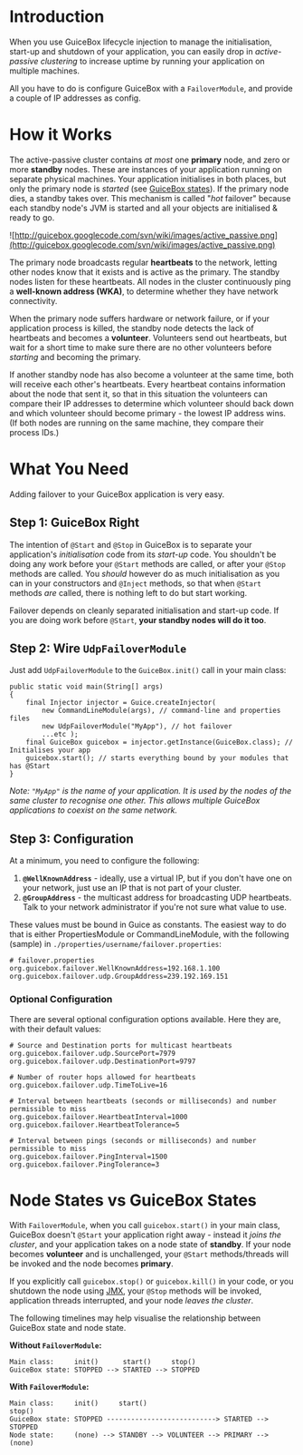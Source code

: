 # Introduction #

When you use GuiceBox lifecycle injection to manage the initialisation, start-up and shutdown of your application, you can easily drop in _active-passive clustering_ to increase uptime by running your application on multiple machines.

All you have to do is configure GuiceBox with a `FailoverModule`, and provide a couple of IP addresses as config.

# How it Works #

The active-passive cluster contains _at most_ one **primary** node, and zero or more **standby** nodes. These are instances of your application running on separate physical machines. Your application initialises in both places, but only the primary node is _started_ (see [GuiceBox states](GuiceBox.md)). If the primary node dies, a standby takes over. This mechanism is called "_hot_ failover" because each standby node's JVM is started and all your objects are initialised & ready to go.

![http://guicebox.googlecode.com/svn/wiki/images/active_passive.png](http://guicebox.googlecode.com/svn/wiki/images/active_passive.png)

The primary node broadcasts regular **heartbeats** to the network, letting other nodes know that it exists and is active as the primary. The standby nodes listen for these heartbeats. All nodes in the cluster continuously ping a **well-known address (WKA)**, to determine whether they have network connectivity.

When the primary node suffers hardware or network failure, or if your application process is killed, the standby node detects the lack of heartbeats and becomes a **volunteer**. Volunteers send out heartbeats, but wait for a short time to make sure there are no other volunteers before _starting_ and becoming the primary.

If another standby node has also become a volunteer at the same time, both will receive each other's heartbeats. Every heartbeat contains information about the node that sent it, so that in this situation the volunteers can compare their IP addresses to determine which volunteer should back down and which volunteer should become primary - the lowest IP address wins. (If both nodes are running on the same machine, they compare their process IDs.)

# What You Need #

Adding failover to your GuiceBox application is very easy.

## Step 1: GuiceBox Right ##

The intention of `@Start` and `@Stop` in GuiceBox is to separate your application's _initialisation_ code from its _start-up_ code. You shouldn't be doing any work before your `@Start` methods are called, or after your `@Stop` methods are called. You _should_ however do as much initialisation as you can in your constructors and `@Inject` methods, so that when `@Start` methods _are_ called, there is nothing left to do but start working.

Failover depends on cleanly separated initialisation and start-up code. If you are doing work before `@Start`, **your standby nodes will do it too**.

## Step 2: Wire `UdpFailoverModule` ##

Just add `UdpFailoverModule` to the `GuiceBox.init()` call in your main class:
```
public static void main(String[] args)
{
    final Injector injector = Guice.createInjector(
        new CommandLineModule(args), // command-line and properties files
        new UdpFailoverModule("MyApp"), // hot failover
        ...etc );
    final GuiceBox guicebox = injector.getInstance(GuiceBox.class); // Initialises your app
    guicebox.start(); // starts everything bound by your modules that has @Start
}
```
_Note: `"MyApp"` is the name of your application. It is used by the nodes of the same cluster to recognise one other.  This allows multiple GuiceBox applications to coexist on the same network._

## Step 3: Configuration ##

At a minimum, you need to configure the following:
  1. **`@WellKnownAddress`** - ideally, use a virtual IP, but if you don't have one on your network, just use an IP that is not part of your cluster.
  1. **`@GroupAddress`** - the multicast address for broadcasting UDP heartbeats. Talk to your network administrator if you're not sure what value to use.

These values must be bound in Guice as constants. The easiest way to do that is either PropertiesModule or CommandLineModule, with the following (sample) in `./properties/username/failover.properties`:
```
# failover.properties
org.guicebox.failover.WellKnownAddress=192.168.1.100
org.guicebox.failover.udp.GroupAddress=239.192.169.151
```

### Optional Configuration ###
There are several optional configuration options available. Here they are, with their default values:
```
# Source and Destination ports for multicast heartbeats
org.guicebox.failover.udp.SourcePort=7979
org.guicebox.failover.udp.DestinationPort=9797

# Number of router hops allowed for heartbeats
org.guicebox.failover.udp.TimeToLive=16

# Interval between heartbeats (seconds or milliseconds) and number permissible to miss
org.guicebox.failover.HeartbeatInterval=1000
org.guicebox.failover.HeartbeatTolerance=5

# Interval between pings (seconds or milliseconds) and number permissible to miss
org.guicebox.failover.PingInterval=1500
org.guicebox.failover.PingTolerance=3
```

# Node States vs GuiceBox States #

With `FailoverModule`, when you call `guicebox.start()` in your main class, GuiceBox doesn't `@Start` your application right away - instead it _joins the cluster_, and your application takes on a node state of **standby**. If your node becomes **volunteer** and is unchallenged, your `@Start` methods/threads will be invoked and the node becomes **primary**.

If you explicitly call `guicebox.stop()` or `guicebox.kill()` in your code, or you shutdown the node using [JMX](JmxIntegration.md), your `@Stop` methods will be invoked, application threads interrupted, and your node _leaves the cluster_.

The following timelines may help visualise the relationship between GuiceBox state and node state.

**Without `FailoverModule`:**
```
Main class:     init()      start()     stop()
GuiceBox state: STOPPED --> STARTED --> STOPPED
```

**With `FailoverModule`:**
```
Main class:     init()     start()                               stop()
GuiceBox state: STOPPED ---------------------------> STARTED --> STOPPED
Node state:     (none) --> STANDBY --> VOLUNTEER --> PRIMARY --> (none)
```